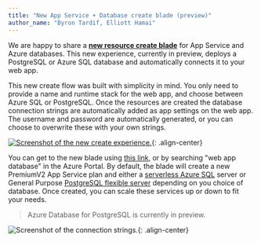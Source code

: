 ```yaml
---
title: "New App Service + Database create blade (preview)"
author_name: "Byron Tardif, Elliott Hamai"
---
```


We are happy to share a [**new resource create blade**](https://portal.azure.com/?feature.customportal=false#create/Microsoft.AppServiceWebAppDatabaseV3) for App Service and Azure databases. This new experience, currently in preview, deploys a PostgreSQL or Azure SQL database and automatically connects it to your web app.

This new create flow was built with simplicity in mind. You only need to provide a name and runtime stack for the web app, and choose between Azure SQL or PostgreSQL. Once the resources are created the database connection strings are automatically added as app settings on the web app. The username and password are automatically generated, or you can choose to overwrite these with your own strings.

[![Screenshot of the new create experience.]({{site.baseurl}}/media/2021/01/webapp-db-create.png)](https://portal.azure.com/?feature.customportal=false#create/Microsoft.AppServiceWebAppDatabaseV3){: .align-center}

You can get to the new blade using [this link](https://portal.azure.com/?feature.customportal=false#create/Microsoft.AppServiceWebAppDatabaseV3), or by searching "web app database" in the Azure Portal. By default, the  blade will create a new PremiumV2 App Service plan and either a [serverless Azure SQL](https://docs.microsoft.com/azure/azure-sql/database/serverless-tier-overview) server or General Purpose [PostgreSQL flexible server](https://docs.microsoft.com/azure/postgresql/flexible-server/) depending on you choice of database. Once created, you can scale these services up or down to fit your needs.

> Azure Database for PostgreSQL is currently in preview.

![Screenshot of the connection strings.]({{site.baseurl}}/media/2021/01/webapp-db-connection-strings.png){: .align-center}
